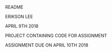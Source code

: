 README

ERIKSON LEE

APRIL 9TH 2018

PROJECT CONTAINING CODE FOR ASSIGNMENT

ASSIGNMENT DUE ON APRIL 10TH 2018
